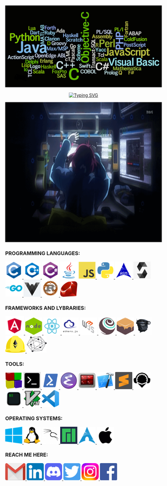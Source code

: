 <p dir="auto"><a target="_blank" rel="noopener noreferrer" href="/sumailislamhriday/sumailislamhriday/blob/main/images/programminglanguages.png"><img src="https://github.com/sumailislamhriday/sumailislamhriday/blob/2e9a4fcc588fe7b505a593990b801f9712099a6c/images/programminglanguages.png" alt="sumailislamhriday" style="max-width: 100%;"></a></p>



<p align="center" dir="auto"><a href="https://git.io/typing-svg"><img src="https://readme-typing-svg.herokuapp.com?font=Pacifico&size=60&color=32D474&center=true&vCenter=true&width=1500&height=110&lines=Hi+there+%F0%9F%91%8B%2C+I'm+Hriday;Welcome+to+My+GitHub+Profile!;Competitive+Programmer;Blockchain+Developer;Blockchain+Security;Cybersecurity;Cryptography;4+years%2B+Coding+Experience;I+love+learning+new+languages;and+always+looking+for+something+new+to+challenge+myself;Reader%2C+Gamer%2C+Programmer." alt="Typing SVG" /></a></p>


</b>
</b>


<p align="center" dir="auto"><a target="_blank" rel="noopener noreferrer" href="/sumailislamhriday/sumailislamhriday/blob/main/images/csanimegirl.gif"><img src="https://github.com/sumailislamhriday/sumailislamhriday/blob/2e9a4fcc588fe7b505a593990b801f9712099a6c/images/csanimegirl.gif" alt="sumailislamhriday" height="450" width="900"/></a></p>


<h3 align="left">PROGRAMMING LANGUAGES:</h3>
<div align="left">
<a target="_blank" rel="noopener noreferrer" href="https://www.iso.org/standard/74528.html"> <img src="https://github.com/sumailislamhriday/sumailislamhriday/blob/a81db18d6eae3c8b2978c77db014afd9dffe99d4/images/logo/c.png" alt="c" width="55" height="55" style="max-width: 100%;"> </a>
  <a target="_blank" rel="noopener noreferrer" href="https://en.wikipedia.org/wiki/C%2B%2B"> <img src="https://github.com/sumailislamhriday/sumailislamhriday/blob/a81db18d6eae3c8b2978c77db014afd9dffe99d4/images/logo/c++.png" alt="cpp" width="55" height="55" style="max-width: 100%;"> </a>
  <a target="_blank" rel="noopener noreferrer" href="https://docs.microsoft.com/en-us/dotnet/csharp"> <img src="https://github.com/sumailislamhriday/sumailislamhriday/blob/a81db18d6eae3c8b2978c77db014afd9dffe99d4/images/logo/csharp.png" alt="csharp" width="55" height="55" style="max-width: 100%;"></a>
  <a target="_blank" rel="noopener noreferrer" href="https://www.java.com"> <img src="https://github.com/sumailislamhriday/sumailislamhriday/blob/a81db18d6eae3c8b2978c77db014afd9dffe99d4/images/logo/java.png" alt="java" width="55" height="55" style="max-width: 100%;"></a>
<a target="_blank" rel="noopener noreferrer" href="https://devdocs.io/javascript/"><img src="https://github.com/sumailislamhriday/sumailislamhriday/blob/a81db18d6eae3c8b2978c77db014afd9dffe99d4/images/logo/javascript.png" alt="javascript" width="55" height="55" style="max-width: 100%;"> </a>
  <a target="_blank" rel="noopener noreferrer" href="https://www.python.org"> <img src="https://github.com/sumailislamhriday/sumailislamhriday/blob/a81db18d6eae3c8b2978c77db014afd9dffe99d4/images/logo/python.png" alt="python" width="55" height="55" style="max-width: 100%;"> </a>
  <a target="_blank" rel="noopener noreferrer" href="https://www.iso.org/standard/74528.html"> <img src="https://github.com/sumailislamhriday/sumailislamhriday/blob/a81db18d6eae3c8b2978c77db014afd9dffe99d4/images/logo/assembly.png" alt="assembly" width="55" height="55" style="max-width: 100%;"> </a>
  <a target="_blank" rel="noopener noreferrer" href="https://docs.soliditylang.org"> <img src="https://github.com/sumailislamhriday/sumailislamhriday/blob/09284b3e8509acdd9b67078c7176139742a3aae9/images/logo/solidity-logo.jpeg" alt="solidity" width="55" height="55" style="max-width: 100%;"> </a>
  <a target="_blank" rel="noopener noreferrer" href="https://go.dev"> <img src="https://github.com/sumailislamhriday/sumailislamhriday/blob/a81db18d6eae3c8b2978c77db014afd9dffe99d4/images/logo/golang.png" alt="golang" width="55" height="55" style="max-width: 100%;"> </a>
    <a target="_blank" rel="noopener noreferrer" href="https://vyper.readthedocs.io"> <img src="https://github.com/sumailislamhriday/sumailislamhriday/blob/09284b3e8509acdd9b67078c7176139742a3aae9/images/logo/vyper-logo.jpeg" alt="vyper" width="55" height="55" style="max-width: 100%;"> </a>
  <a target="_blank" rel="noopener noreferrer" href="https://www.rust-lang.org"> <img src="https://github.com/sumailislamhriday/sumailislamhriday/blob/7903dfc84f30819177453e62477be84456a0f207/images/logo/rusty_rust.png" alt="rust" width="55" height="55" style="max-width: 100%;"> </a>
  <a target="_blank" rel="noopener noreferrer" href="https://www.rust-lang.org"> <img src="https://github.com/sumailislamhriday/sumailislamhriday/blob/09284b3e8509acdd9b67078c7176139742a3aae9/images/logo/ruby.png" alt="rust" width="55" height="50" style="max-width: 100%;"> </a>
  
  
</b></pre>
<h3 align="left">FRAMEWORKS AND LYBRARIES:</h3>
  <a target="_blank" rel="noopener noreferrer" href=""> <img src="https://github.com/sumailislamhriday/sumailislamhriday/blob/daa36be9ddb9be981c77dad1f880436bef47a5f5/images/logo/Angular.png" alt="" width="60" height="60" style="max-width: 100%;"> </a>
  <a target="_blank" rel="noopener noreferrer" href=""> <img src="https://github.com/sumailislamhriday/sumailislamhriday/blob/daa36be9ddb9be981c77dad1f880436bef47a5f5/images/logo/nodejs.png" alt="" width="55" height="55" style="max-width: 100%;"> </a>
  <a target="_blank" rel="noopener noreferrer" href=""> <img src="https://github.com/sumailislamhriday/sumailislamhriday/blob/daa36be9ddb9be981c77dad1f880436bef47a5f5/images/logo/react.png" alt="" width="55" height="55" style="max-width: 100%;"> </a>
  <a target="_blank" rel="noopener noreferrer" href=""> <img src="https://github.com/sumailislamhriday/sumailislamhriday/blob/daa36be9ddb9be981c77dad1f880436bef47a5f5/images/logo/ethersjs.png" alt="" width="55" height="55" style="max-width: 100%;"> </a>
  <a target="_blank" rel="noopener noreferrer" href=""> <img src="https://github.com/sumailislamhriday/sumailislamhriday/blob/402c47e07e239ae47cd47951baa98d621ce330fe/images/logo/web3js.png" alt="" width="55" height="55" style="max-width: 100%;"> </a>
  <a target="_blank" rel="noopener noreferrer" href=""> <img src="https://github.com/sumailislamhriday/sumailislamhriday/blob/daa36be9ddb9be981c77dad1f880436bef47a5f5/images/logo/truffle.png" alt="" width="55" height="55" style="max-width: 100%;"> </a>
  <a target="_blank" rel="noopener noreferrer" href=""> <img src="https://github.com/sumailislamhriday/sumailislamhriday/blob/daa36be9ddb9be981c77dad1f880436bef47a5f5/images/logo/ganache.png" alt="" width="55" height="55" style="max-width: 100%;"> </a>
  <a target="_blank" rel="noopener noreferrer" href=""> <img src="https://github.com/sumailislamhriday/sumailislamhriday/blob/daa36be9ddb9be981c77dad1f880436bef47a5f5/images/logo/geth.png" alt="" width="55" height="55" style="max-width: 100%;"> </a>
  <a target="_blank" rel="noopener noreferrer" href=""> <img src="https://github.com/sumailislamhriday/sumailislamhriday/blob/daa36be9ddb9be981c77dad1f880436bef47a5f5/images/logo/hardhat-logo-888739EBB4-seeklogo.com.png" alt="" width="65" height="55" style="max-width: 100%;"> </a>
    <a target="_blank" rel="noopener noreferrer" href=""> <img src="https://github.com/sumailislamhriday/sumailislamhriday/blob/402c47e07e239ae47cd47951baa98d621ce330fe/images/logo/Hyperledger.png" alt="" width="65" height="55" style="max-width: 100%;"> </a>


</b></pre>
<h3 align="left">TOOLS:</h3>
  <a target="_blank" rel="noopener noreferrer" href=""> <img src="https://github.com/sumailislamhriday/sumailislamhriday/blob/53047f16edd451800afc4231eacf63e347126ad6/images/logo/codeblocks.png" alt="" width="55" height="55" style="max-width: 100%;"> </a>
   <a target="_blank" rel="noopener noreferrer" href="https://remix.ethereum.org/"> <img src="https://github.com/sumailislamhriday/sumailislamhriday/blob/7f6c5fb38480b7d4b89c296e6bb729a0dee16df4/images/logo/cmd2.png" alt="powershell" width="55" height="55" style="max-width: 100%;"> </a>
  <a target="_blank" rel="noopener noreferrer" href=""> <img src="https://github.com/sumailislamhriday/sumailislamhriday/blob/151aba6f36728b0b17ddbb6dd4be15ff738292ac/images/logo/powershell.png" alt="" width="55" height="55" style="max-width: 100%;"> </a>
    <a target="_blank" rel="noopener noreferrer" href="https://www.gnu.org/software/emacs/"> <img src="https://github.com/sumailislamhriday/sumailislamhriday/blob/53047f16edd451800afc4231eacf63e347126ad6/images/logo/Emacs.png" alt="" width="55" height="55" style="max-width: 100%;"> </a>
  <a target="_blank" rel="noopener noreferrer" href=""> <img src="https://github.com/sumailislamhriday/sumailislamhriday/blob/53047f16edd451800afc4231eacf63e347126ad6/images/logo/Gnome-Terminator.png" alt="" width="55" height="55" style="max-width: 100%;"> </a>
    <a target="_blank" rel="noopener noreferrer" href=""> <img src="https://github.com/sumailislamhriday/sumailislamhriday/blob/53047f16edd451800afc4231eacf63e347126ad6/images/logo/xcode.png" alt="" width="55" height="55" style="max-width: 100%;"> </a>
  <a target="_blank" rel="noopener noreferrer" href=""> <img src="https://github.com/sumailislamhriday/sumailislamhriday/blob/53047f16edd451800afc4231eacf63e347126ad6/images/logo/sublime-text.svg" alt="" width="55" height="55" style="max-width: 100%;"> </a>
       <a target="_blank" rel="noopener noreferrer" href=""> <img src="https://github.com/sumailislamhriday/sumailislamhriday/blob/53047f16edd451800afc4231eacf63e347126ad6/images/logo/remix-ide.png" alt="" width="55" height="55" style="max-width: 100%;"> </a>
              <a target="_blank" rel="noopener noreferrer" href=""> <img src="https://github.com/sumailislamhriday/sumailislamhriday/blob/151aba6f36728b0b17ddbb6dd4be15ff738292ac/images/logo/ITerm2.png" alt="" width="55" height="55" style="max-width: 100%;"> </a>
  <a target="_blank" rel="noopener noreferrer" href=""> <img src="https://github.com/sumailislamhriday/sumailislamhriday/blob/53047f16edd451800afc4231eacf63e347126ad6/images/logo/vim.png" alt="" width="55" height="55" style="max-width: 100%;"> </a>
   <a target="_blank" rel="noopener noreferrer" href=""> <img src="https://github.com/sumailislamhriday/sumailislamhriday/blob/53047f16edd451800afc4231eacf63e347126ad6/images/logo/Visual_Studio_Code.png" alt="" width="55" height="55" style="max-width: 100%;"> </a>



</b></pre>
<h3 align="left">OPERATING SYSTEMS:</h3>
   <a target="_blank" rel="noopener noreferrer" href=""> <img src="https://github.com/sumailislamhriday/sumailislamhriday/blob/47eb3f300a44c63edfc117c7c2e9afbbab9f6444/images/logo/Windows.png" alt="windows" width="55" height="55" style="max-width: 100%;"> </a>
   <a target="_blank" rel="noopener noreferrer" href=""> <img src="https://github.com/sumailislamhriday/sumailislamhriday/blob/47eb3f300a44c63edfc117c7c2e9afbbab9f6444/images/logo/Linux_logo.jpeg" alt="linux" width="55" height="55" style="max-width: 100%;"> </a>
   <a target="_blank" rel="noopener noreferrer" href=""> <img src="https://github.com/sumailislamhriday/sumailislamhriday/blob/47eb3f300a44c63edfc117c7c2e9afbbab9f6444/images/logo/kalilinux.png" alt="kalilinux" width="55" height="55" style="max-width: 100%;"> </a>
   <a target="_blank" rel="noopener noreferrer" href=""> <img src="https://github.com/sumailislamhriday/sumailislamhriday/blob/47eb3f300a44c63edfc117c7c2e9afbbab9f6444/images/logo/manjaro.png" alt="manjaro" width="55" height="55" style="max-width: 100%;"> </a>
   <a target="_blank" rel="noopener noreferrer" href=""> <img src="https://github.com/sumailislamhriday/sumailislamhriday/blob/47eb3f300a44c63edfc117c7c2e9afbbab9f6444/images/logo/arch.png" alt="arch-linux" width="55" height="55" style="max-width: 100%;"> </a>
   <a target="_blank" rel="noopener noreferrer" href=""> <img src="https://github.com/sumailislamhriday/sumailislamhriday/blob/672fdd22ce1453146d0c0dab9b398e6e3aff17f4/images/logo/macos.png" alt="macOS" width="55" height="55" style="max-width: 100%;"> </a>


  <h3>REACH ME HERE:</h3>
<p align="left">
  <a href="mailto:sumailislamhriday@gmail.com"" target="blank" rel="noopener noreferrer" ><img src="https://github.com/sumailislamhriday/sumailislamhriday/blob/50a20a7f63f3294f8d1597aa34f3d145f3fe9acc/images/logo/gmail.png" alt="Hriday" width="65" height="55" style="max-width: 100%;"> </a>
  <a href="https://www.linkedin.com/in/sumailislamhriday" target="blank" rel="noopener noreferrer" ><img src="https://github.com/sumailislamhriday/sumailislamhriday/blob/f58be91746a8d993b50db224324558a739610c9f/images/logo/linkedin.png" alt="Hriday" width="55" height="55" style="max-width: 100%;"> </a>
  <a href="https://discord.gg/https://discord.gg/U5djHu3RH5" target="blank" rel="noopener noreferrer" ><img src="https://github.com/sumailislamhriday/sumailislamhriday/blob/f58be91746a8d993b50db224324558a739610c9f/images/logo/discord.png" alt="https://discord.gg/jB694SauvK" width="55" height="55" style="max-width: 100%;"> </a>
  <a href="https://twitter.com/codewithkillua" target="blank" rel="noopener noreferrer" ><img src="https://github.com/sumailislamhriday/sumailislamhriday/blob/f58be91746a8d993b50db224324558a739610c9f/images/logo/twitter.jpeg" alt="sumailislamhriday" width="55" height="55" style="max-width: 100%;"> </a> 
  <a href="https://instagram.com/sumailislamhriday" target="blank" rel="noopener noreferrer" ><img src="https://github.com/sumailislamhriday/sumailislamhriday/blob/f58be91746a8d993b50db224324558a739610c9f/images/logo/Instagram.svg" alt="codewithkillua" width="55" height="55" style="max-width: 100%;"> </a>
  <a href="https://facebook.com/sumailislamhriday" target="blank" rel="noopener noreferrer" ><img src="https://github.com/sumailislamhriday/sumailislamhriday/blob/f58be91746a8d993b50db224324558a739610c9f/images/logo/facebook.png" alt="sumailislamhriday" width="55" height="55" style="max-width: 100%;"> </a> 

